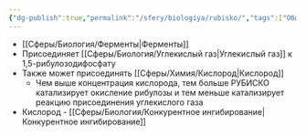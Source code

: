 ```yaml
---
{"dg-publish":true,"permalink":"/sfery/biologiya/rubisko/","tags":["Общаябиология"]}
---
```


- [[Сферы/Биология/Ферменты\|Ферменты]]
- Присоединяет [[Сферы/Биология/Углекислый газ\|Углекислый газ]] к 1,5-рибулозодифосфату
- Также может присоединять [[Сферы/Химия/Кислород\|Кислород]]
	- Чем выше концентрация кислорода, тем больше РУБИСКО катализирует окисление рибулозы и тем меньше катализирует реакцию присоединения углекислого газа
- Кислород - [[Сферы/Биология/Конкурентное ингибирование\|Конкурентное ингибирование]]